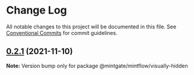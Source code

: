 # Change Log

All notable changes to this project will be documented in this file.
See [Conventional Commits](https://conventionalcommits.org) for commit guidelines.

## [0.2.1](https://github.com/vechai/mintflow/compare/@mintgate/mintflow/visually-hidden@0.1.0...@mintgate/mintflow/visually-hidden@0.2.1) (2021-11-10)

**Note:** Version bump only for package @mintgate/mintflow/visually-hidden

